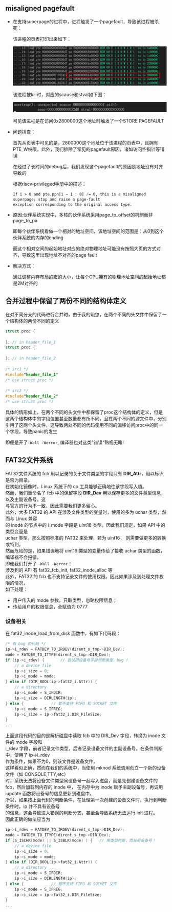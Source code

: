 ## misaligned pagefault

- 在支持superpage的过程中，进程触发了一个pagefault，导致该进程被杀死：

  该进程的页表打印出来如下：

  <img src="../image/debug记录.assets/superpage.png"  style="zoom:67%;" />

  该进程被kill时，对应的scause和stval如下图：

  ![image-20230604215228062](../image/debug记录.assets/trap.png)

  可见该进程是在访问0x2800000这个地址时触发了一个STORE PAGEFAULT

- 问题排查：

  首先从页表中可见的是，2800000这个地址位于该进程的页表中，且拥有PTE_W权限，此外，我们排除了常见的pagefault原因，诸如访问空指针等错误

  在经过了长时间的debug后，我们发现这个pagefault的原因是地址没有对齐导致的

  根据riscv-privileged手册中的描述：

  ```
  If i > 0 and pte.ppn[i − 1 : 0] ̸= 0, this is a misaligned superpage; stop and raise a page-fault
  exception corresponding to the original access type.
  ```

- 原因:伙伴系统实现中，多核的伙伴系统采用page_to_offset的机制而非page_to_pa

  即每个伙伴系统看做一个相对的地址空间，该地址空间的范围是：从0到这个伙伴系统的内存的ending

  而这个相对空间的起始地址对应的绝对物理地址可能没有按照大页的方式对齐，导致这里出现地址不对齐的page fault

- 解决方式：

  通过调整内存布局的宏的大小，让每个CPU拥有的物理地址空间的起始地址都是2M对齐的




## 合并过程中保留了两份不同的结构体定义

在对不同分支的代码进行合并时，由于我的疏忽，在两个不同的头文件中保留了一个结构体的两份不同的定义

``` c++
struct proc {

}; // in header_file_1
struct proc {

}; // in header_file_2

/* src1 */
#include"header_file_1"
/* use struct proc */

/* src2 */
#include"header_file_2"
/* use struct proc */
```

具体的情形如上，在两个不同的头文件中都保留了proc这个结构体的定义，但是这两个结构体中的字段位置甚至数量都有所不同，且在两个不同的源文件中，分别引用了这两个头文件，这导致两处不同的代码使用不同的偏移访问proc中的同一个字段，导致panic的发生

即便是开了`-Wall -Werror`, 编译器也对这类"错误"熟视无睹!

## FAT32文件系统
FAT32文件系统的 fcb 用以记录的关于文件类型的字段只有 **DIR_Attr**，用以标识是否为目录。  
在初始化镜像时，Linux 系统下的 cp 工具能够正确地往该字段写入值。  
然而，我们重命名了 fcb 中的保留字段 **DIR_Dev** 用以保存更多的文件类型信息，以及主副设备号。这  
与官方的行为不一致，因此需要我们更多留心。  
此外，大多 FAT32 的 API 在涉及文件类型的变量时，使用的多为 uchar 类型，然而与 Linux 兼容  
的 inode 的节点中的 i_mode 字段是 uint16 类型。因此我们规定，如果 API 中的类型变量是  
uchar 类型，那么按照标准的 FAT32 来处理，若为 uint16， 则需要做更多的转换或特判。  
然而危险的是，如果错误地将 uint16 类型的变量传给了接收 uchar 类型的函数，编译器不会报错，  
即便我们打开了 `-Wall -Werror`！  
涉及到的 API 有 fat32_fcb_init, fat32_inode_alloc 等  
此外，FAT32 的 fcb 也不支持记录文件的使用权限。因此如果涉及到处理文件权限的情况，  
如下处理：
- 用户传入的 mode 参数，只取类型，忽略权限信息；  
- 传给用户的权限信息，全赋值为 0777

### 设备相关
在 fat32_inode_load_from_disk 函数中，有如下代码段：
```c
/* 有 bug 的代码 */ 
ip->i_rdev = FATDEV_TO_IRDEV(dirent_s_tmp->DIR_Dev);
mode = FATDEV_TO_ITYPE(dirent_s_tmp->DIR_Dev);  
if (ip->i_rdev) {       // 尝试用设备号字段判断类型，bug !
    // a device file
    ip->i_size = 0;
    ip->i_mode = mode;
} else if (DIR_BOOL(ip->fat32_i.Attr)) {
    // a directory
    ip->i_mode = S_IFDIR;
    ip->i_size = DIRLENGTH(ip);
} else {            // 暂不支持 FIFO 和 SOCKET 文件
    ip->i_mode = S_IFREG;
    ip->i_size = ip->fat32_i.DIR_FileSize;
}
...
```
上面这段代码的目的是解析磁盘中读取 fcb 中的 DIR_Dev 字段，转换为 inode 文件的 mode 字段和  
i_rdev 字段，前者记录文件类型，后者记录设备文件的主副设备号。在条件判断中，使用了 ip->i_rdev  
作为条件，如果不为0，则该文件是设备文件。  
这样看似正确，然而在我们的系统中，当使用 mknod 系统调用创立一个新的设备文件（如 CONSOLE,TTY,etc）  
时，系统无法将设备文件类型同设备号一起写入磁盘，而是先创建设备文件的 fcb，然后加载到内存的 inode 中， 
在内存中为 inode 赋予主副设备号，再调用 iupdate 函数将设备号的信息更新到磁盘中。  
所以，如果按上面代码的判断条件，在处理第一次创建的设备文件时，执行到判断条件时，ip 并不具有设备号  
的信息，这会导致进入错误的判断分支，甚至会导致系统无法运行 init 进程。  
因此正确的做法应当为
```c
ip->i_rdev = FATDEV_TO_IRDEV(dirent_s_tmp->DIR_Dev);
mode = FATDEV_TO_ITYPE(dirent_s_tmp->DIR_Dev);  
if (S_ISCHR(mode) || S_ISBLK(mode) ) {   // 用类型判断，而非用设备号！
    // a device file
    ip->i_size = 0;
    ip->i_mode = mode;
} else if (DIR_BOOL(ip->fat32_i.Attr)) {
    // a directory
    ip->i_mode = S_IFDIR;
    ip->i_size = DIRLENGTH(ip);
} else {            // 暂不支持 FIFO 和 SOCKET 文件
    ip->i_mode = S_IFREG;
    ip->i_size = ip->fat32_i.DIR_FileSize;
}
...
```
